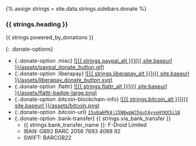 
{% assign strings = site.data.strings.sidebars.donate %}

### {{ strings.heading }}

{{ strings.powered_by_donations }}

{: .donate-options}
 * {:.donate-option .misc} [![{{ strings.paypal_alt }}]({{ site.baseurl }}/assets/paypal_donate_button.gif)](https://www.paypal.com/cgi-bin/webscr?cmd=_s-xclick&hosted_button_id=E2FCXCT6837GL)
 * {:.donate-option .liberapay} [![{{ strings.liberapay_alt }}]({{ site.baseurl }}/assets/liberapay_donate_button.svg)](https://liberapay.com/F-Droid-Data/donate)
 * {:.donate-option .flattr} [![{{ strings.flattr_alt }}]({{ site.baseurl }}/assets/flattr-badge-large.png)](https://flattr.com/thing/343053/F-Droid-Repository)
 * {:.donate-option .bitcoin-blockchain-info} [![{{ strings.bitcoin_alt }}]({{ site.baseurl }}/assets/bitcoin.png)](https://blockchain.info/address/15u8aAPK4jJ5N8wpWJ5gutAyyeHtKX5i18)
 * {:.donate-option .bitcoin-url} [`15u8aAPK4jJ5N8wpWJ5gutAyyeHtKX5i18`](bitcoin:15u8aAPK4jJ5N8wpWJ5gutAyyeHtKX5i18)
 * {:.donate-option .bank-transfer} {{ strings.via_bank_transfer }}
   * {{ strings.bank_transfer_name }}: F-Droid Limited
   * IBAN: GB92 BARC 2056 7893 4088 92
   * SWIFT: BARCGB22
